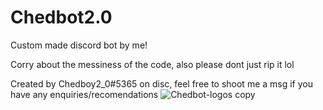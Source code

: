 # Chedbot2.0
Custom made discord bot by me!


Corry about the messiness of the code, also please dont just rip it lol 


Created by Chedboy2_0#5365 on disc, feel free to shoot me a msg if you have any enquiries/recomendations
![Chedbot-logos copy](https://user-images.githubusercontent.com/99369964/170900627-1fc82ca9-0c45-4986-af4a-0ebaf802e217.jpeg)
